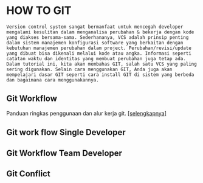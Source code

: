 # HOW TO GIT
    Version control system sangat bermanfaat untuk mencegah developer mengalami kesulitan dalam menganalisa perubahan & bekerja dengan kode yang diakses bersama-sama. Sederhananya, VCS adalah prinsip penting dalam sistem manajemen konfigurasi software yang berkaitan dengan kebutuhan manajemen perubahan dalam project. Perubahan/revisi/update yang dibuat bisa dikenali melalui kode atau angka. Informasi seperti catatan waktu dan identitas yang membuat perubahan juga tetap ada. Dalam tutorial ini, kita akan membahas GIT, salah satu VCS yang paling sering digunakan. Selain cara menggunakan GIT, Anda juga akan mempelajari dasar GIT seperti cara install GIT di sistem yang berbeda dan bagaimana cara menggunakannya.

## Git Workflow
Panduan ringkas penggunaan dan alur kerja git. [[selengkapnya]](https://github.com/nauticas/how-to-git/blob/master/how-to-git.md)

## Git work flow Single Developer

## Git Workflow Team Developer

## Git Conflict
